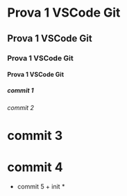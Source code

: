 # Prova 1 VSCode Git
## Prova 1 VSCode Git
### Prova 1 VSCode Git
#### Prova 1 VSCode Git
##### commit 1
###### commit 2
# commit 3
# commit 4
* commit 5 + init *